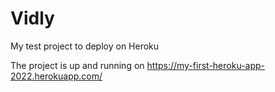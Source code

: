 # Vidly
My test project to deploy on Heroku

The project is up and running on https://my-first-heroku-app-2022.herokuapp.com/
